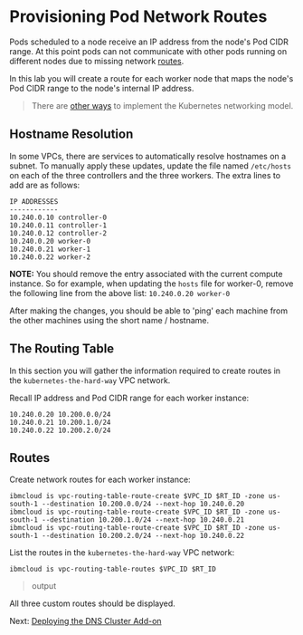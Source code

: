 # Provisioning Pod Network Routes

Pods scheduled to a node receive an IP address from the node's Pod CIDR range. At this point pods can not communicate with other pods running on different nodes due to missing network [routes](https://cloud.google.com/compute/docs/vpc/routes).

In this lab you will create a route for each worker node that maps the node's Pod CIDR range to the node's internal IP address.

> There are [other ways](https://kubernetes.io/docs/concepts/cluster-administration/networking/#how-to-achieve-this) to implement the Kubernetes networking model.

## Hostname Resolution

In some VPCs, there are services to automatically resolve hostnames on a subnet. To manually apply these updates, update
the file named `/etc/hosts` on each of the three controllers and the three workers. The extra lines to add are as follows:

```
IP ADDRESSES
------------
10.240.0.10 controller-0
10.240.0.11 controller-1
10.240.0.12 controller-2
10.240.0.20 worker-0
10.240.0.21 worker-1
10.240.0.22 worker-2
```

**NOTE:** You should remove the entry associated with the current compute instance. So for example, when updating the
`hosts` file for worker-0, remove the following line from the above list: `10.240.0.20 worker-0`

After making the changes, you should be able to 'ping' each machine from the other machines using the short name / hostname.

## The Routing Table

In this section you will gather the information required to create routes in the `kubernetes-the-hard-way` VPC network.

Recall IP address and Pod CIDR range for each worker instance:

```
10.240.0.20 10.200.0.0/24
10.240.0.21 10.200.1.0/24
10.240.0.22 10.200.2.0/24
```

## Routes

Create network routes for each worker instance:

```
ibmcloud is vpc-routing-table-route-create $VPC_ID $RT_ID -zone us-south-1 --destination 10.200.0.0/24 --next-hop 10.240.0.20
ibmcloud is vpc-routing-table-route-create $VPC_ID $RT_ID -zone us-south-1 --destination 10.200.1.0/24 --next-hop 10.240.0.21
ibmcloud is vpc-routing-table-route-create $VPC_ID $RT_ID -zone us-south-1 --destination 10.200.2.0/24 --next-hop 10.240.0.22
```

List the routes in the `kubernetes-the-hard-way` VPC network:

```
ibmcloud is vpc-routing-table-routes $VPC_ID $RT_ID
```

> output

All three custom routes should be displayed.

Next: [Deploying the DNS Cluster Add-on](12-dns-addon.md)
